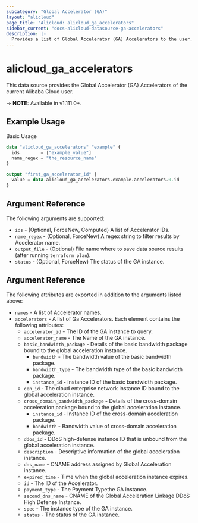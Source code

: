 ```yaml
---
subcategory: "Global Accelerator (GA)"
layout: "alicloud"
page_title: "Alicloud: alicloud_ga_accelerators"
sidebar_current: "docs-alicloud-datasource-ga-accelerators"
description: |-
  Provides a list of Global Accelerator (GA) Accelerators to the user.
---
```


# alicloud\_ga\_accelerators

This data source provides the Global Accelerator (GA) Accelerators of the current Alibaba Cloud user.

-> **NOTE:** Available in v1.111.0+.

## Example Usage

Basic Usage

```terraform
data "alicloud_ga_accelerators" "example" {
  ids        = ["example_value"]
  name_regex = "the_resource_name"
}

output "first_ga_accelerator_id" {
  value = data.alicloud_ga_accelerators.example.accelerators.0.id
}
```

## Argument Reference

The following arguments are supported:

* `ids` - (Optional, ForceNew, Computed)  A list of Accelerator IDs.
* `name_regex` - (Optional, ForceNew) A regex string to filter results by Accelerator name.
* `output_file` - (Optional) File name where to save data source results (after running `terraform plan`).
* `status` - (Optional, ForceNew) The status of the GA instance.

## Argument Reference

The following attributes are exported in addition to the arguments listed above:

* `names` - A list of Accelerator names.
* `accelerators` - A list of Ga Accelerators. Each element contains the following attributes:
	* `accelerator_id` - The ID of the GA instance to query.
	* `accelerator_name` - The Name of the GA instance.
	* `basic_bandwidth_package` - Details of the basic bandwidth package bound to the global acceleration instance.
		* `bandwidth` - The bandwidth value of the basic bandwidth package.
		* `bandwidth_type` - The bandwidth type of the basic bandwidth package.
		* `instance_id` - Instance ID of the basic bandwidth package.
	* `cen_id` - The cloud enterprise network instance ID bound to the global acceleration instance.
	* `cross_domain_bandwidth_package` - Details of the cross-domain acceleration package bound to the global acceleration instance.
		* `instance_id` - Instance ID of the cross-domain acceleration package.
		* `bandwidth` - Bandwidth value of cross-domain acceleration package.
	* `ddos_id` - DDoS high-defense instance ID that is unbound from the global acceleration instance.
	* `description` - Descriptive information of the global acceleration instance.
	* `dns_name` - CNAME address assigned by Global Acceleration instance.
	* `expired_time` - Time when the global acceleration instance expires.
	* `id` - The ID of the Accelerator.
	* `payment_type` - The Payment Typethe GA instance.
	* `second_dns_name` - CNAME of the Global Acceleration Linkage DDoS High Defense Instance.
	* `spec` - The instance type of the GA instance.
	* `status` - The status of the GA instance.